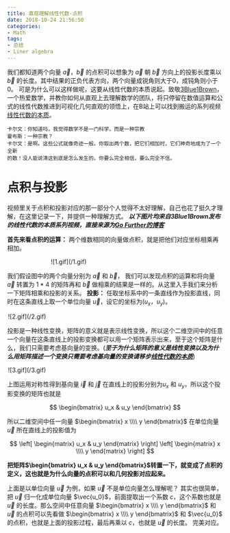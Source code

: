 ```yaml
---
title: 直观理解线性代数-点积
date: 2018-10-24 21:56:50
categories:
- Math
tags:
- 总结
- Liner algebra
---
```

我们都知道两个向量 $\vec{a}$，$\vec{b}$ 的点积可以想象为 $\vec{a}$ 朝 $\vec{b}$ 方向上的投影长度乘以 $\vec{b}$ 的长度。其中结果的正负代表方向，两个向量成锐角则大于$0$，成钝角则小于$0$。
可是为什么可以这样做呢，这要从线性代数的本质说起。致敬[3Blue1Brown](http://www.3blue1brown.com/)，一个热爱数学，并教你如何从直观上去理解数学的团队，将只停留在数值运算和公式的线性代数推进到可视化几何直观的领悟上，在B站上可以找到搬运的系列视频[线性代数的本质](https://www.bilibili.com/video/av5977466/?spm_id_from=333.788.videocard.8)。
<!-- more -->
```
卡尔文：你知道吗，我觉得数学不是一门科学，而是一种宗教
霍布斯：一种宗教？
卡尔文：是啊。这些公式就像奇迹一般。你取出两个数，把它们相加时，它们神奇地成为了一个全新
的数！没人能说清这到底是怎么发生的。你要么完全相信，要么完全不信。
```
# 点积与投影
视频里关于点积和投影对应的那一部分个人觉得不太好理解，自己也花了挺久才理解，在这里记录一下，并提供一种理解方式。
***以下图片均来自3Blue1Brown发布的线性代数的本质系列视频，直接来源为[Go Further的博客](https://charlesliuyx.github.io/2017/10/06/%E3%80%90%E7%9B%B4%E8%A7%82%E8%AF%A6%E8%A7%A3%E3%80%91%E7%BA%BF%E6%80%A7%E4%BB%A3%E6%95%B0%E7%9A%84%E6%9C%AC%E8%B4%A8/#%E7%82%B9%E7%A7%AF%E4%B8%8E%E5%AF%B9%E5%81%B6%E6%80%A7)***

**首先来看点积的运算：**
两个维数相同的向量做点积，就是把他们对应坐标相乘再相加。

<div style="width: 300px; margin: auto">
    ![1.gif](/1.gif)
</div>

我们假设图中的两个向量分别为 $\vec{a}$ 和 $\vec{b}$， 我们可以发现点积的运算和将向量 $\vec{a}$ 转置为 $1*4$ 的矩阵再和 $\vec{b}$ 做相乘的结果是一样的。从这里入手我们来分析一下矩阵相乘和投影的关系。
**投影：**
任取坐标系中的一条直线作为投影直线，同时在这条直线上取一个单位向量 $\vec{u}$，设它的坐标为$(u_x，u_y)$。

<div style="width: 500px; margin: auto">
    ![2.gif](/2.gif)
</div>

投影是一种线性变换，矩阵的意义就是表示线性变换，所以这个二维空间中的任意一个向量在这条直线上的投影变换都可以用一个矩阵表示出来，至于这个矩阵是什么，我们只需要考虑基向量的变换。(***至于为什么矩阵的意义是线性变换以及为什么用矩阵描述一个变换只需要考虑基向量的变换请移步[线性代数的本质](https://www.bilibili.com/video/av5977466/?spm_id_from=333.788.videocard.8)***)

<div style="width: 500px; margin: auto">
    ![3.gif](/3.gif)
</div>

上图运用对称性得到基向量 $\vec{i}$ 和 $\vec{j}$ 在直线上的投影分别为$u_x$ 和 $u_y$，所以这个投影变换的矩阵也就是

$$
 \begin{bmatrix}
   u_x & u_y
  \end{bmatrix}
$$

所以二维空间中任一向量 $\begin{bmatrix} x \\\\ y \end{bmatrix}$ 在单位向量 $\vec{u}$ 所在直线上的投影值为

$$
 \left[
 \begin{matrix}
   u_x & u_y
  \end{matrix}
  \right]
  \left[
  \begin{matrix}
   x \\\\
   y
  \end{matrix}
  \right]
$$

**把矩阵$\begin{bmatrix} u_x & u_y \end{bmatrix}$转置一下，就变成了点积的定义，这也就是为什么向量的点积可以和几何投影对应起来。**

上面是以单位向量 $\vec{u}$ 为例，如果 $\vec{u}$ 不是单位向量怎么理解呢？
其实也很简单，把 $\vec{u}$ 归一化成单位向量 $\vec{u_0}$，前面提取出一个系数 $c$，这个系数也就是 $\vec{u}$ 的长度。那么空间中任意向量 $\begin{bmatrix} x \\\\ y \end{bmatrix}$ 和 $\vec{u}$ 的点积可以先看做 $\begin{bmatrix} x \\\\ y \end{bmatrix}$ 和 $\vec{u_0}$ 的点积，也就是上面的投影过程，最后再乘以 $c$，也就是 $\vec{u}$ 的长度。
完美对应。